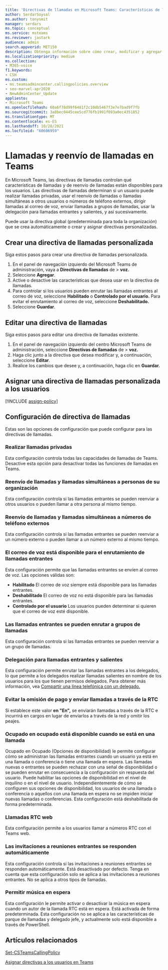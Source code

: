 ```yaml
---
title: 'Directivas de llamadas en Microsoft Teams: Características de llamadas y reenvío de llamadas'
author: SerdarSoysal
ms.author: tonysmit
manager: serdars
ms.topic: conceptual
ms.service: msteams
ms.reviewer: jastark
audience: admin
search.appverid: MET150
description: Obtenga información sobre cómo crear, modificar y agregar usuarios a directivas de llamadas personalizadas en Microsoft Teams, así como a varias configuraciones de directiva de llamadas.
ms.localizationpriority: medium
ms.collection:
- M365-voice
f1.keywords:
- CSH
ms.custom:
- ms.teamsadmincenter.callingpolicies.overview
- seo-marvel-apr2020
- NewAdminCenter_Update
appliesto:
- Microsoft Teams
ms.openlocfilehash: 60a6f78d99f6481f2c10db5467f3e7e7bad9f7fb
ms.sourcegitcommit: 3a8bec0445cee5cd776fb1991f093a0ec4351852
ms.translationtype: MT
ms.contentlocale: es-ES
ms.lasthandoff: 10/28/2021
ms.locfileid: "60606959"
---
```

# <a name="calling-and-call-forwarding-in-teams"></a>Llamadas y reenvío de llamadas en Teams

En Microsoft Teams, las directivas de llamadas controlan qué características de llamadas y de reenvío de llamadas están disponibles para los usuarios. Las directivas de llamadas determinan si un usuario puede realizar llamadas privadas, usar el reenvío de llamadas o llamadas simultáneas a otros usuarios o números de teléfono externos, dirigir llamadas al correo de voz, enviar llamadas a grupos de llamadas, usar la delegación para llamadas entrantes y salientes, y así sucesivamente.

Puede usar la directiva global (predeterminada para toda la organización) que se crea automáticamente o crear y asignar directivas personalizadas.

## <a name="create-a-custom-calling-policy"></a>Crear una directiva de llamadas personalizada

Siga estos pasos para crear una directiva de llamadas personalizada.

1. En el panel de navegación izquierdo del Microsoft Teams de administración, vaya a **Directivas de llamadas** de  >  **voz.**
2. Seleccione **Agregar**.
3. Active o desactive las características que desea usar en la directiva de llamadas.
4. Para controlar si los usuarios pueden enrutar las llamadas entrantes al correo de voz, seleccione **Habilitado** o **Controlado por el usuario.** Para evitar el enrutamiento al correo de voz, seleccione **Deshabilitado.**
5. Seleccione **Guardar**.

## <a name="edit-a-calling-policy"></a>Editar una directiva de llamadas

Siga estos pasos para editar una directiva de llamadas existente.

1. En el panel de navegación izquierdo del centro Microsoft Teams de administración, seleccione **Directivas de llamadas** de  >  **voz.**
2. Haga clic junto a la directiva que desea modificar y, a continuación, seleccione **Editar**.
3. Realice los cambios que desee y, a continuación, haga clic en **Guardar.**

## <a name="assign-a-custom-calling-policy-to-users"></a>Asignar una directiva de llamadas personalizada a los usuarios

[!INCLUDE [assign-policy](includes/assign-policy.md)]

## <a name="calling-policy-settings"></a>Configuración de directiva de llamadas

Estas son las opciones de configuración que puede configurar para las directivas de llamadas.

### <a name="make-private-calls"></a>Realizar llamadas privadas

Esta configuración controla todas las capacidades de llamadas de Teams. Desactive esta opción para desactivar todas las funciones de llamadas en Teams.

### <a name="call-forwarding-and-simultaneous-ringing-to-people-in-your-organization"></a>Reenvío de llamadas y llamadas simultáneas a personas de su organización

Esta configuración controla si las llamadas entrantes se pueden reenviar a otros usuarios o pueden llamar a otra persona al mismo tiempo.

### <a name="call-forwarding-and-simultaneous-ringing-to-external-phone-numbers"></a>Reenvío de llamadas y llamadas simultáneas a números de teléfono externos

Esta configuración controla si las llamadas entrantes se pueden reenviar a un número externo o pueden llamar a un número externo al mismo tiempo.

### <a name="voicemail-is-available-for-routing-inbound-calls"></a>El correo de voz está disponible para el enrutamiento de llamadas entrantes

Esta configuración permite que las llamadas entrantes se envíen al correo de voz. Las opciones válidas son:

- **Habilitado** El correo de voz siempre está disponible para las llamadas entrantes.
- **Deshabilitado**  El correo de voz no está disponible para las llamadas entrantes.
- **Controlado por el usuario** Los usuarios pueden determinar si quieren que el correo de voz esté disponible.

### <a name="inbound-calls-can-be-routed-to-call-groups"></a>Las llamadas entrantes se pueden enrutar a grupos de llamadas

Esta configuración controla si las llamadas entrantes se pueden reenviar a un grupo de llamadas.

### <a name="delegation-for-inbound-and-outbound-calls"></a>Delegación para llamadas entrantes y salientes

Esta configuración permite enrutar las llamadas entrantes a los delegados, lo que permite a los delegados realizar llamadas salientes en nombre de los usuarios para los que tienen permisos delegados. Para obtener más información, vea [Compartir una línea telefónica con un delegado.](https://support.office.com/article/share-a-phone-line-with-a-delegate-16307929-a51f-43fc-8323-3b1bf115e5a8)

### <a name="prevent-toll-bypass-and-send-calls-through-the-pstn"></a>Evitar la omisión de pago y enviar llamadas a través de la RTC

Si establece este valor **en "En",** se enviarán llamadas a través de la RTC e incurrirá en cargos en lugar de enviarlos a través de la red y omitir los peajes.

### <a name="busy-on-busy-is-available-when-in-a-call"></a>Ocupado en ocupado está disponible cuando se está en una llamada

Ocupado en Ocupado (Opciones de disponibilidad) le permite configurar cómo se administran las llamadas entrantes cuando un usuario ya está en una llamada o conferencia o tiene una llamada en espera. Las llamadas nuevas o entrantes se pueden rechazar con una señal de disponibilidad o se pueden enrutar en consecuencia a la configuración sin respuesta del usuario. Puede habilitar las opciones de disponibilidad en el nivel de inquilino o en el nivel de usuario. Independientemente de cómo se configuren sus opciones de disponibilidad, los usuarios de una llamada o conferencia o aquellos con una llamada en espera no se impiden iniciar nuevas llamadas o conferencias. Esta configuración está deshabilitada de forma predeterminada.

### <a name="web-pstn-calling"></a>Llamadas RTC web

Esta configuración permite a los usuarios llamar a números RTC con el Teams web.

### <a name="incoming-meeting-invites-are-automatically-answered"></a>Las invitaciones a reuniones entrantes se responden automáticamente

Esta configuración controla si las invitaciones a reuniones entrantes se responden automáticamente. Está desactivado por defecto. Tenga en cuenta que esta configuración solo se aplica a las invitaciones a reuniones entrantes. No se aplica a otros tipos de llamadas.

### <a name="allow-music-on-hold"></a>Permitir música en espera

Esta configuración le permite activar o desactivar la música en espera cuando un autor de la llamada RTC está en espera. Está activada de forma predeterminada. Esta configuración no se aplica a las características de parque de llamadas y delegado jefe, y actualmente solo está disponible a través de PowerShell.

## <a name="related-articles"></a>Artículos relacionados

[Set-CSTeamsCallingPolicy](/powershell/module/skype/set-csteamscallingpolicy)

[Asignar directivas a los usuarios en Teams](policy-assignment-overview.md)
